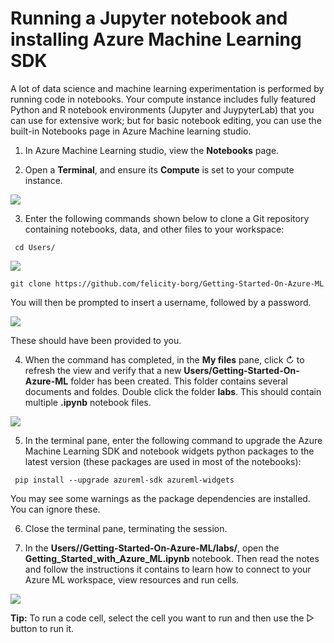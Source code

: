 # Running a Jupyter notebook and installing Azure Machine Learning SDK

A lot of data science and machine learning experimentation is performed by running code in notebooks. Your compute instance includes fully featured Python and R notebook environments (Jupyter and JuypyterLab) that you can use for extensive work; but for basic notebook editing, you can use the built-in Notebooks page in Azure Machine learning studio.

1. In Azure Machine Learning studio, view the **Notebooks** page.

2. Open a **Terminal**, and ensure its **Compute** is set to your compute instance.

![](https://github.com/felicity-borg/Getting-Started-On-Azure-ML/blob/main/Images/Notebook1.PNG)

3. Enter the following commands shown below to clone a Git repository containing notebooks, data, and other files to your workspace:

` cd Users/`

![](https://github.com/felicity-borg/Getting-Started-On-Azure-ML/blob/main/Images/Notebook2.PNG)

 `git clone https://github.com/felicity-borg/Getting-Started-On-Azure-ML`
 
You will then be prompted to insert a username, followed by a password. 

![](https://github.com/felicity-borg/Getting-Started-On-Azure-ML/blob/main/Images/Notebook3.PNG)

These should have been provided to you. 
 
 4. When the command has completed, in the **My files** pane, click ↻ to refresh the view and verify that a new **Users/Getting-Started-On-Azure-ML** folder has been created. This folder contains several documents and foldes. Double click the folder **labs**. This should contain multiple **.ipynb** notebook files.
 
![](https://github.com/felicity-borg/Getting-Started-On-Azure-ML/blob/main/Images/Notebook4.PNG)
 
 5. In the terminal pane, enter the following command to upgrade the Azure Machine Learning SDK and notebook widgets python packages to the latest version (these packages are used in most of the notebooks):
 
 ` pip install --upgrade azureml-sdk azureml-widgets`
 
 You may see some warnings as the package dependencies are installed. You can ignore these.
 
 6. Close the terminal pane, terminating the session.
 
 7. In the **Users//Getting-Started-On-Azure-ML/labs/**, open the **Getting_Started_with_Azure_ML.ipynb** notebook. Then read the notes and follow the instructions it contains to learn how to connect to your Azure ML workspace, view resources and run cells. 
 
  ![](https://github.com/felicity-borg/Getting-Started-On-Azure-ML/blob/main/Images/Notebook5.PNG)
 
 **Tip:** To run a code cell, select the cell you want to run and then use the ▷ button to run it.

